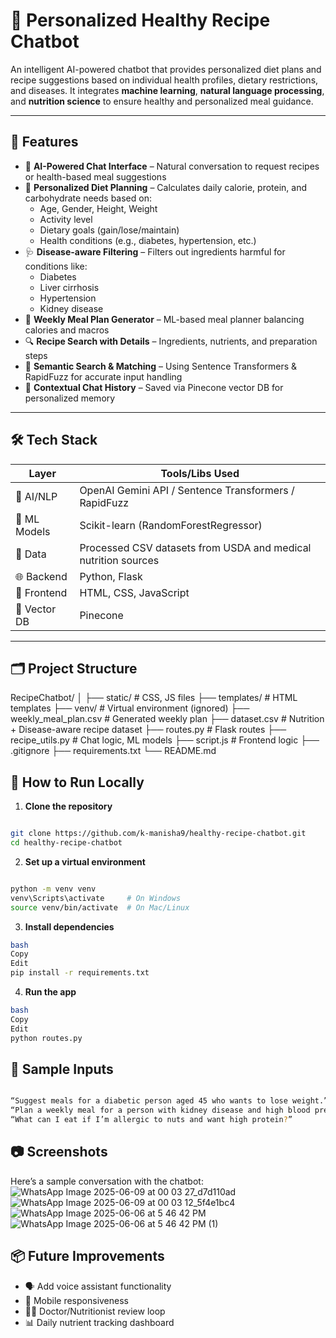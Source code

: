 # 🥗 Personalized Healthy Recipe Chatbot

An intelligent AI-powered chatbot that provides personalized diet plans and recipe suggestions based on individual health profiles, dietary restrictions, and diseases. It integrates **machine learning**, **natural language processing**, and **nutrition science** to ensure healthy and personalized meal guidance.

---

## 📌 Features

- 🧠 **AI-Powered Chat Interface** – Natural conversation to request recipes or health-based meal suggestions
- 🧬 **Personalized Diet Planning** – Calculates daily calorie, protein, and carbohydrate needs based on:
  - Age, Gender, Height, Weight
  - Activity level
  - Dietary goals (gain/lose/maintain)
  - Health conditions (e.g., diabetes, hypertension, etc.)
- 🩺 **Disease-aware Filtering** – Filters out ingredients harmful for conditions like:
  - Diabetes
  - Liver cirrhosis
  - Hypertension
  - Kidney disease
- 📅 **Weekly Meal Plan Generator** – ML-based meal planner balancing calories and macros
- 🔍 **Recipe Search with Details** – Ingredients, nutrients, and preparation steps
- 🧠 **Semantic Search & Matching** – Using Sentence Transformers & RapidFuzz for accurate input handling
- 🧠 **Contextual Chat History** – Saved via Pinecone vector DB for personalized memory

---

## 🛠️ Tech Stack

| Layer        | Tools/Libs Used                                                  |
|--------------|------------------------------------------------------------------|
| 🧠 AI/NLP     | OpenAI Gemini API / Sentence Transformers / RapidFuzz           |
| 🧪 ML Models | Scikit-learn (RandomForestRegressor)                             |
| 🧮 Data       | Processed CSV datasets from USDA and medical nutrition sources  |
| 🌐 Backend    | Python, Flask                                                    |
| 💬 Frontend   | HTML, CSS, JavaScript                                            |
| 🧠 Vector DB  | Pinecone                                                         |

---

## 🗂️ Project Structure

RecipeChatbot/
│
├── static/ # CSS, JS files
├── templates/ # HTML templates
├── venv/ # Virtual environment (ignored)
├── weekly_meal_plan.csv # Generated weekly plan
├── dataset.csv # Nutrition + Disease-aware recipe dataset
├── routes.py # Flask routes
├── recipe_utils.py # Chat logic, ML models
├── script.js # Frontend logic
├── .gitignore
├── requirements.txt
└── README.md



## 🚀 How to Run Locally

1. **Clone the repository**
```bash

git clone https://github.com/k-manisha9/healthy-recipe-chatbot.git
cd healthy-recipe-chatbot

```
2. **Set up a virtual environment**
```bash

python -m venv venv
venv\Scripts\activate     # On Windows
source venv/bin/activate  # On Mac/Linux
```

3. **Install dependencies**
```bash
bash
Copy
Edit
pip install -r requirements.txt
```
4. **Run the app**
```bash
bash
Copy
Edit
python routes.py
```

## 🧪 Sample Inputs
```bash

“Suggest meals for a diabetic person aged 45 who wants to lose weight.”
“Plan a weekly meal for a person with kidney disease and high blood pressure.”
“What can I eat if I’m allergic to nuts and want high protein?”
```


## 📷 Screenshots
Here’s a sample conversation with the chatbot:
![WhatsApp Image 2025-06-09 at 00 03 27_d7d110ad](https://github.com/user-attachments/assets/25404a30-3687-4cda-bc0a-c769ccc11210)
![WhatsApp Image 2025-06-09 at 00 03 12_5f4e1bc4](https://github.com/user-attachments/assets/696dcd69-22b3-4974-ae07-7023d6a71183)
![WhatsApp Image 2025-06-06 at 5 46 42 PM](https://github.com/user-attachments/assets/9795aa19-0a8d-4ff1-8ca1-4d3d235f66ae)
![WhatsApp Image 2025-06-06 at 5 46 42 PM (1)](https://github.com/user-attachments/assets/b9493ac8-adef-46c9-839c-fa3f83d38f32)





## 📦 Future Improvements
- 🗣️ Add voice assistant functionality
- 📲 Mobile responsiveness
- 🧑‍⚕️ Doctor/Nutritionist review loop
- 📊 Daily nutrient tracking dashboard
